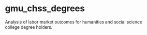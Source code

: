 # gmu_chss_degrees
Analysis of labor market outcomes for humanities and social science college degree holders.
